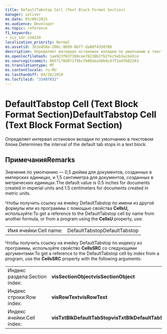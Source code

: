 ```yaml
---
title: DefaultTabstop Cell (Text Block Format Section)
manager: soliver
ms.date: 03/09/2015
ms.audience: Developer
ms.topic: reference
f1_keywords:
- vis_sdr.chm220
localization_priority: Normal
ms.assetid: 3b3e458a-206c-8699-8bf7-da80f4350706
description: Определяет интервал остановок вкладки по умолчанию в текстовом блоке.
ms.openlocfilehash: 1ae923f6373b9cee76238b1fb27ec5eb3acb43ce
ms.sourcegitcommit: 8657170d071f9bcf680aba50b9c07f2a4fb82283
ms.translationtype: MT
ms.contentlocale: ru-RU
ms.lasthandoff: 04/28/2019
ms.locfileid: "33407832"
---
```

# <a name="defaulttabstop-cell-text-block-format-section"></a><span data-ttu-id="00469-103">DefaultTabstop Cell (Text Block Format Section)</span><span class="sxs-lookup"><span data-stu-id="00469-103">DefaultTabstop Cell (Text Block Format Section)</span></span>

<span data-ttu-id="00469-104">Определяет интервал остановок вкладки по умолчанию в текстовом блоке.</span><span class="sxs-lookup"><span data-stu-id="00469-104">Determines the interval of the default tab stops in a text block.</span></span> 
  
## <a name="remarks"></a><span data-ttu-id="00469-105">Примечания</span><span class="sxs-lookup"><span data-stu-id="00469-105">Remarks</span></span>

<span data-ttu-id="00469-106">Значение по умолчанию — 0,5 дюйма для документов, созданных в имперских единицах, и 1,5 сантиметра для документов, созданных в метрических единицах.</span><span class="sxs-lookup"><span data-stu-id="00469-106">The default value is 0.5 inches for documents created in imperial units and 1.5 centimeters for documents created in metric units.</span></span>
  
<span data-ttu-id="00469-107">Чтобы получить ссылку на ячейку DefaultTabstop по имени из другой формулы или из программы с помощью свойства **CellsU,** используйте:</span><span class="sxs-lookup"><span data-stu-id="00469-107">To get a reference to the DefaultTabstop cell by name from another formula, or from a program using the **CellsU** property, use:</span></span> 
  
|||
|:-----|:-----|
|<span data-ttu-id="00469-108">Имя ячейки:</span><span class="sxs-lookup"><span data-stu-id="00469-108">Cell name:</span></span>  <br/> |<span data-ttu-id="00469-109">DefaultTabstop</span><span class="sxs-lookup"><span data-stu-id="00469-109">DefaultTabstop</span></span>  <br/> |
   
<span data-ttu-id="00469-110">Чтобы получить ссылку на ячейку DefaultTabstop по индексу из программы, используйте свойство **CellsSRC** со следующими аргументами:</span><span class="sxs-lookup"><span data-stu-id="00469-110">To get a reference to the DefaultTabstop cell by index from a program, use the **CellsSRC** property with the following arguments:</span></span> 
  
|||
|:-----|:-----|
|<span data-ttu-id="00469-111">Индекс раздела:</span><span class="sxs-lookup"><span data-stu-id="00469-111">Section index:</span></span>  <br/> |<span data-ttu-id="00469-112">**visSectionObject**</span><span class="sxs-lookup"><span data-stu-id="00469-112">**visSectionObject**</span></span> <br/> |
|<span data-ttu-id="00469-113">Индекс строки:</span><span class="sxs-lookup"><span data-stu-id="00469-113">Row index:</span></span>  <br/> |<span data-ttu-id="00469-114">**visRowText**</span><span class="sxs-lookup"><span data-stu-id="00469-114">**visRowText**</span></span> <br/> |
|<span data-ttu-id="00469-115">Индекс ячейки:</span><span class="sxs-lookup"><span data-stu-id="00469-115">Cell index:</span></span>  <br/> |<span data-ttu-id="00469-116">**visTxtBlkDefaultTabStop**</span><span class="sxs-lookup"><span data-stu-id="00469-116">**visTxtBlkDefaultTabStop**</span></span> <br/> |
   

